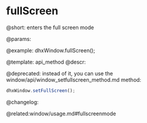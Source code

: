 fullScreen
=============

@short: enters the full screen mode


@params:




@example:
dhxWindow.fullScreen();


@template: api_method
@descr:


@deprecated: instead of it, you can use the window/api/window_setfullscreen_method.md method:

~~~js
dhxWindow.setFullScreen();
~~~


@changelog:

@related:window/usage.md#fullscreenmode
